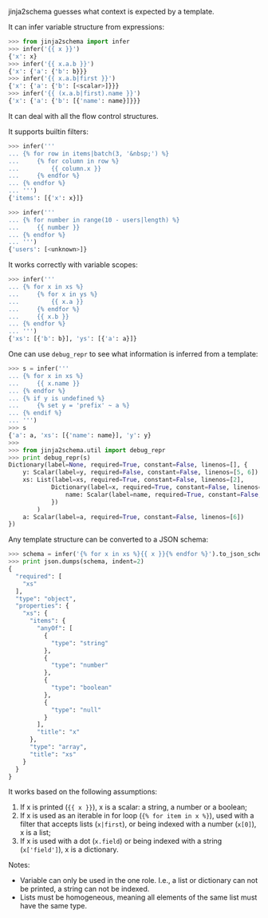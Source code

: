 jinja2schema guesses what context is expected by a template.

It can infer variable structure from expressions:

```python
>>> from jinja2schema import infer
>>> infer('{{ x }}')
{'x': x}
>>> infer('{{ x.a.b }}')
{'x': {'a': {'b': b}}}
>>> infer('{{ x.a.b|first }}')
{'x': {'a': {'b': [<scalar>]}}}
>>> infer('{{ (x.a.b|first).name }}')
{'x': {'a': {'b': [{'name': name}]}}}
```

It can deal with all the flow control structures.

It supports builtin filters:

```python
>>> infer('''
... {% for row in items|batch(3, '&nbsp;') %}
...     {% for column in row %}
...         {{ column.x }}
...     {% endfor %}
... {% endfor %}
... ''')
{'items': [{'x': x}]}
```

```python
>>> infer('''
... {% for number in range(10 - users|length) %}
...     {{ number }}
... {% endfor %}
... ''')
{'users': [<unknown>]}
```

It works correctly with variable scopes:

```python
>>> infer('''
... {% for x in xs %}
...     {% for x in ys %}
...         {{ x.a }}
...     {% endfor %}
...     {{ x.b }}
... {% endfor %}
... ''')
{'xs': [{'b': b}], 'ys': [{'a': a}]}
```

One can use `debug_repr` to see what information is inferred from a template:

```python
>>> s = infer('''
... {% for x in xs %}
...     {{ x.name }}
... {% endfor %}
... {% if y is undefined %}
...     {% set y = 'prefix' ~ a %}
... {% endif %}
... ''')
>>> s
{'a': a, 'xs': [{'name': name}], 'y': y}
>>>
>>> from jinja2schema.util import debug_repr
>>> print debug_repr(s)
Dictionary(label=None, required=True, constant=False, linenos=[], {
    y: Scalar(label=y, required=False, constant=False, linenos=[5, 6])
    xs: List(label=xs, required=True, constant=False, linenos=[2],
            Dictionary(label=x, required=True, constant=False, linenos=[3], {
                name: Scalar(label=name, required=True, constant=False, linenos=[3])
            })
        )
    a: Scalar(label=a, required=True, constant=False, linenos=[6])
})
```

Any template structure can be converted to a JSON schema:

```python
>>> schema = infer('{% for x in xs %}{{ x }}{% endfor %}').to_json_schema()
>>> print json.dumps(schema, indent=2)
{
  "required": [
    "xs"
  ],
  "type": "object",
  "properties": {
    "xs": {
      "items": {
        "anyOf": [
          {
            "type": "string"
          },
          {
            "type": "number"
          },
          {
            "type": "boolean"
          },
          {
            "type": "null"
          }
        ],
        "title": "x"
      },
      "type": "array",
      "title": "xs"
    }
  }
}
```

It works based on the following assumptions:

1. If x is printed (``{{ x }}``), x is a scalar: a string, a number or a boolean;
2. If x is used as an iterable in for loop (``{% for item in x %}``), used with
   a filter that accepts lists (``x|first``), or being indexed with a number (``x[0]``),
   x is a list;
3. If x is used with a dot (``x.field``) or being indexed with a string (``x['field']``),
   x is a dictionary.

Notes:

* Variable can only be used in the one role. I.e., a list or dictionary can not be printed,
  a string can not be indexed.
* Lists must be homogeneous, meaning all elements of the same list must have the same type.
